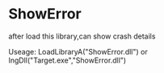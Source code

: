# ShowError

after load this library,can show crash details

Useage: LoadLibraryA("ShowError.dll") or IngDll("Target.exe","ShowError.dll")
